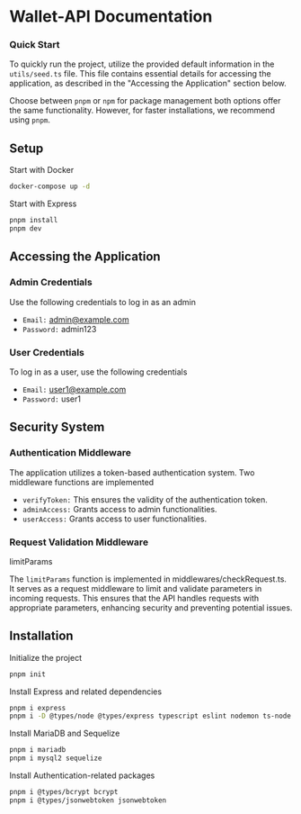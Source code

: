 # Wallet-API Documentation

### Quick Start

To quickly run the project, utilize the provided default information in the `utils/seed.ts` file. This file contains essential details for accessing the application, as described in the "Accessing the Application" section below.

Choose between `pnpm` or `npm` for package management both options offer the same functionality. However, for faster installations, we recommend using `pnpm`.

## Setup

Start with Docker
```bash
docker-compose up -d
```

Start with Express
```bash
pnpm install 
pnpm dev 
```

## Accessing the Application

### Admin Credentials

Use the following credentials to log in as an admin
- `Email:` admin@example.com
- `Password:` admin123

### User Credentials

To log in as a user, use the following credentials
- `Email:` user1@example.com
- `Password:` user1

## Security System

### Authentication Middleware

The application utilizes a token-based authentication system. Two middleware functions are implemented

- `verifyToken:` This ensures the validity of the authentication token.
- `adminAccess:` Grants access to admin functionalities.
- `userAccess:` Grants access to user functionalities.

### Request Validation Middleware

limitParams

The `limitParams` function is implemented in middlewares/checkRequest.ts. It serves as a request middleware to limit and validate parameters in incoming requests. This ensures that the API handles requests with appropriate parameters, enhancing security and preventing potential issues.

## Installation

Initialize the project
```bash
pnpm init
```

Install Express and related dependencies
```bash
pnpm i express
pnpm i -D @types/node @types/express typescript eslint nodemon ts-node dotenv
```

Install MariaDB and Sequelize
```bash
pnpm i mariadb
pnpm i mysql2 sequelize
```

Install Authentication-related packages
```bash
pnpm i @types/bcrypt bcrypt
pnpm i @types/jsonwebtoken jsonwebtoken
```
